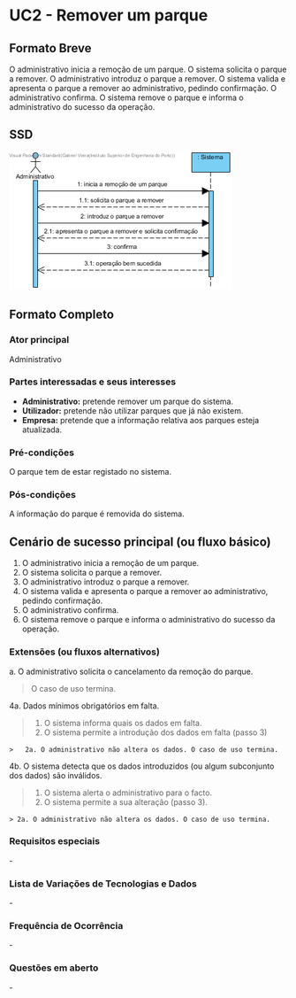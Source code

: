 # UC2 - Remover um parque

## Formato Breve

O administrativo inicia a remoção de um parque. O sistema solicita o parque a remover. O administrativo introduz o parque a remover. O sistema valida e apresenta o parque a remover ao administrativo, pedindo confirmação. O administrativo confirma. O sistema remove o parque e informa o administrativo do sucesso da operação.

## SSD
![UC2-SSD.png](SSD_UC2.png)

## Formato Completo

### Ator principal

Administrativo

### Partes interessadas e seus interesses
* **Administrativo:** pretende remover um parque do sistema.
* **Utilizador:** pretende não utilizar parques que já não existem.
* **Empresa:** pretende que a informação relativa aos parques esteja atualizada.

### Pré-condições
O parque tem de estar registado no sistema.

### Pós-condições
A informação do parque é removida do sistema.

## Cenário de sucesso principal (ou fluxo básico)

1. O administrativo inicia a remoção de um parque.
2. O sistema solicita o parque a remover.
3. O administrativo introduz o parque a remover.
4. O sistema valida e apresenta o parque a remover ao administrativo, pedindo confirmação.
5. O administrativo confirma.
6. O sistema remove o parque e informa o administrativo do sucesso da operação.

### Extensões (ou fluxos alternativos)

a. O administrativo solicita o cancelamento da remoção do parque.

> O caso de uso termina.

4a. Dados mínimos obrigatórios em falta.
>	1. O sistema informa quais os dados em falta.
>	2. O sistema permite a introdução dos dados em falta (passo 3)
>
	>	2a. O administrativo não altera os dados. O caso de uso termina.

4b. O sistema detecta que os dados introduzidos (ou algum subconjunto dos dados) são inválidos.
> 1. O sistema alerta o administrativo para o facto. 
> 2. O sistema permite a sua alteração (passo 3).
> 
	> 2a. O administrativo não altera os dados. O caso de uso termina. 

### Requisitos especiais
\-

### Lista de Variações de Tecnologias e Dados
\-

### Frequência de Ocorrência
\-

### Questões em aberto
\-